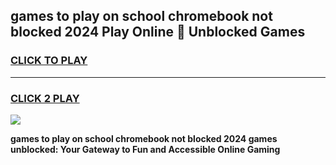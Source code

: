 
## games to play on school chromebook not blocked 2024 Play Online 👋 Unblocked Games
<h3>
<a href="https://news.freeplayer.one?title=games_to_play_on_school_chromebook_not_blocked_2024&ref=17GH">CLICK TO PLAY</a></h3>
<hr>

<h3>
<a href="https://news.freeplayer.one?title=games_to_play_on_school_chromebook_not_blocked_2024&ref=17GH">CLICK 2 PLAY</a>
  
</h3>

<a href="https://news.freeplayer.one?title=games_to_play_on_school_chromebook_not_blocked_2024&ref=17GH/"><img src="https://clearcache.store/games.png"></a>


**games to play on school chromebook not blocked 2024 games unblocked: Your Gateway to Fun and Accessible Online Gaming**
